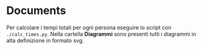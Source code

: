 # Documents

Per calcolare i tempi totali per ogni persona eseguire lo script con `./calc_times.py`.
Nella cartella **Diagrammi** sono presenti tutti i diagrammi in alta definizione in formato svg.
